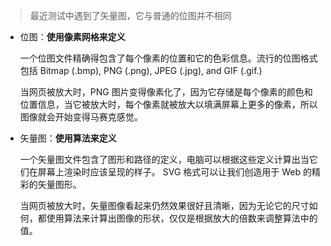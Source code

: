 > 最近测试中遇到了矢量图，它与普通的位图并不相同

- 位图：**使用像素网格来定义**

  一个位图文件精确得包含了每个像素的位置和它的色彩信息。流行的位图格式包括 Bitmap (.bmp), PNG (.png), JPEG (.jpg), and GIF (.gif.)
  
  当网页被放大时，PNG 图片变得像素化了，因为它存储是每个像素的颜色和位置信息，当它被放大时，每个像素就被放大以填满屏幕上更多的像素，所以图像就会开始变得马赛克感觉。

- 矢量图：**使用算法来定义**

  一个矢量图文件包含了图形和路径的定义，电脑可以根据这些定义计算出当它们在屏幕上渲染时应该呈现的样子。 SVG 格式可以让我们创造用于 Web 的精彩的矢量图形。

  当网页被放大时，矢量图像看起来仍然效果很好且清晰，因为无论它的尺寸如何，都使用算法来计算出图像的形状，仅仅是根据放大的倍数来调整算法中的值。

